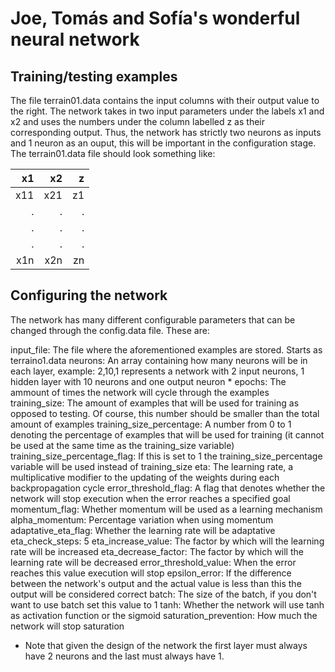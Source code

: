 # Joe, Tomás and Sofía's wonderful neural network

## Training/testing examples

The file terrain01.data contains the input columns with their output value to the right. The network takes in two input parameters under the labels x1 and x2 and uses the numbers under the column labelled z as their corresponding output. Thus, the network has strictly  two neurons as inputs and 1 neuron as an ouput, this will be important in the configuration stage. The terrain01.data file should look something like:

| x1  | x2  | z |
|----:|----:|--:|
| x11 | x21 | z1|
|  .  |  .  | . |
|  .  |  .  | . |
|  .  |  .  | . |
| x1n | x2n | zn|

## Configuring the network

The network has many different configurable parameters that can be changed through the config.data file. These are:

input_file: The file where the aforementioned examples are stored. Starts as terraino1.data
neurons: An array containing how many neurons will be in each layer, example: 2,10,1 represents a network with 2 input neurons, 1 hidden layer with 10 neurons and one output neuron *
epochs: The ammount of times the network will cycle through the examples
training_size: The amount of examples that will be used for training as opposed to testing. Of course, this number should be smaller than the total amount of examples
training_size_percentage: A number from 0 to 1 denoting the percentage of examples that will be used for training (it cannot be used at the same time as the training_size variable)
training_size_percentage_flag: If this is set to 1 the training_size_percentage variable will be used instead of training_size
eta: The learning rate, a multiplicative modifier to the updating of the weights during each backpropagation cycle
error_threshold_flag: A flag that denotes whether the network will stop execution when the error reaches a specified goal
momentum_flag: Whether momentum will be used as a learning mechanism
alpha_momentum: Percentage variation when using momentum
adaptative_eta_flag: Whether the learning rate will be adaptative
eta_check_steps: 5
eta_increase_value: The factor by which will the learning rate will be increased
eta_decrease_factor: The factor by which will the learning rate will be decreased
error_threshold_value: When the error reaches this value execution will stop
epsilon_error: If the difference between the network's output and the actual value is less than this the output will be considered correct
batch: The size of the batch, if you don't want to use batch set this value to 1
tanh: Whether the network will use tanh as activation function or the sigmoid
saturation_prevention: How much the network will stop saturation

* Note that given the design of the network the first layer must always have 2 neurons and the last must always have 1.
